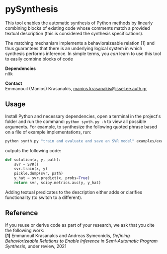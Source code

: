 # pySynthesis
This tool enables the automatic synthesis of Python methods by linearly 
combining blocks of existing code whose comments match a provided textual
description (this is considered the synthesis specifications).

The matching mechanism implements a behavioraizeable relation [1] and thus
guarantees that there is an underlying logical system in which synthesis
performs inference. In simple terms, you *can* learn to use this tool to 
easily combine blocks of code

**Dependencies**
<br/>
nltk

**Contact**
<br/>
Emmanouil (Manios) Krasanakis, manios.krasanakis@issel.ee.auth.gr

## Usage
Install Python and necessary dependencies, open a terminal
in the project's folder and run the command:
`python synth.py -h` to view all possible arguments.
For example, to synthesize the following quoted phrase
based on a file of example implementations, run:
```bash
python synth.py "train and evaluate and save an SVR model" examples/example.py
```
outputs the following code:
```python
def solution(x, y, path):
    svr = SVR()
    svr.train(x, y)
    pickle.dump(svr, path)
    y_hat = svr.predict(x, probs=True)
    return svr, scipy.metrics.auc(y, y_hat)
```
Adding textual predicates to the description either adds
or clarifies functionality (to switch to a different).

## Reference
If you reuse or derive code as part of your research, we ask that you cite the following work:
<br/>
**[1]** Emmanouil Krasanakis and Andreas Symeonidis,
*Defining Behaviorizeable Relations to Enable Inference in Semi-Automatic Program Synthesis*,
under review, 2021